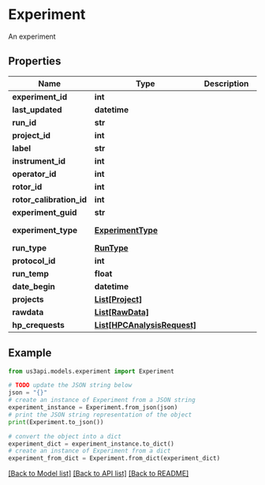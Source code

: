 # Experiment

An experiment

## Properties

Name | Type | Description | Notes
------------ | ------------- | ------------- | -------------
**experiment_id** | **int** |  | 
**last_updated** | **datetime** |  | 
**run_id** | **str** |  | 
**project_id** | **int** |  | 
**label** | **str** |  | 
**instrument_id** | **int** |  | [optional] 
**operator_id** | **int** |  | [optional] 
**rotor_id** | **int** |  | [optional] 
**rotor_calibration_id** | **int** |  | [optional] 
**experiment_guid** | **str** |  | [optional] 
**experiment_type** | [**ExperimentType**](ExperimentType.md) |  | [optional] [default to ExperimentType.VELOCITY]
**run_type** | [**RunType**](RunType.md) |  | [optional] 
**protocol_id** | **int** |  | [optional] 
**run_temp** | **float** |  | [optional] 
**date_begin** | **datetime** |  | [optional] 
**projects** | [**List[Project]**](Project.md) |  | [optional] 
**rawdata** | [**List[RawData]**](RawData.md) |  | [optional] 
**hp_crequests** | [**List[HPCAnalysisRequest]**](HPCAnalysisRequest.md) |  | [optional] 

## Example

```python
from us3api.models.experiment import Experiment

# TODO update the JSON string below
json = "{}"
# create an instance of Experiment from a JSON string
experiment_instance = Experiment.from_json(json)
# print the JSON string representation of the object
print(Experiment.to_json())

# convert the object into a dict
experiment_dict = experiment_instance.to_dict()
# create an instance of Experiment from a dict
experiment_from_dict = Experiment.from_dict(experiment_dict)
```
[[Back to Model list]](../README.md#documentation-for-models) [[Back to API list]](../README.md#documentation-for-api-endpoints) [[Back to README]](../README.md)


